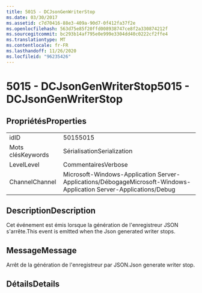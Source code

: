 ```yaml
---
title: 5015 - DCJsonGenWriterStop
ms.date: 03/30/2017
ms.assetid: c7d70416-88e3-409a-90d7-0f412fa37f2e
ms.openlocfilehash: 563d75e85f20ffd008938747ce8f2a330874212f
ms.sourcegitcommit: bc293b14af795e0e999e3304dd40c0222cf2ffe4
ms.translationtype: MT
ms.contentlocale: fr-FR
ms.lasthandoff: 11/26/2020
ms.locfileid: "96235426"
---
```

# <a name="5015---dcjsongenwriterstop"></a><span data-ttu-id="13e3d-102">5015 - DCJsonGenWriterStop</span><span class="sxs-lookup"><span data-stu-id="13e3d-102">5015 - DCJsonGenWriterStop</span></span>

## <a name="properties"></a><span data-ttu-id="13e3d-103">Propriétés</span><span class="sxs-lookup"><span data-stu-id="13e3d-103">Properties</span></span>  
  
|||  
|-|-|  
|<span data-ttu-id="13e3d-104">id</span><span class="sxs-lookup"><span data-stu-id="13e3d-104">ID</span></span>|<span data-ttu-id="13e3d-105">5015</span><span class="sxs-lookup"><span data-stu-id="13e3d-105">5015</span></span>|  
|<span data-ttu-id="13e3d-106">Mots clés</span><span class="sxs-lookup"><span data-stu-id="13e3d-106">Keywords</span></span>|<span data-ttu-id="13e3d-107">Sérialisation</span><span class="sxs-lookup"><span data-stu-id="13e3d-107">Serialization</span></span>|  
|<span data-ttu-id="13e3d-108">Level</span><span class="sxs-lookup"><span data-stu-id="13e3d-108">Level</span></span>|<span data-ttu-id="13e3d-109">Commentaires</span><span class="sxs-lookup"><span data-stu-id="13e3d-109">Verbose</span></span>|  
|<span data-ttu-id="13e3d-110">Channel</span><span class="sxs-lookup"><span data-stu-id="13e3d-110">Channel</span></span>|<span data-ttu-id="13e3d-111">Microsoft-Windows-Application Server-Applications/Débogage</span><span class="sxs-lookup"><span data-stu-id="13e3d-111">Microsoft-Windows-Application Server-Applications/Debug</span></span>|  
  
## <a name="description"></a><span data-ttu-id="13e3d-112">Description</span><span class="sxs-lookup"><span data-stu-id="13e3d-112">Description</span></span>  

 <span data-ttu-id="13e3d-113">Cet événement est émis lorsque la génération de l'enregistreur JSON s'arrête.</span><span class="sxs-lookup"><span data-stu-id="13e3d-113">This event is emitted when the Json generated writer stops.</span></span>  
  
## <a name="message"></a><span data-ttu-id="13e3d-114">Message</span><span class="sxs-lookup"><span data-stu-id="13e3d-114">Message</span></span>  

 <span data-ttu-id="13e3d-115">Arrêt de la génération de l'enregistreur par JSON.</span><span class="sxs-lookup"><span data-stu-id="13e3d-115">Json generate writer stop.</span></span>  
  
## <a name="details"></a><span data-ttu-id="13e3d-116">Détails</span><span class="sxs-lookup"><span data-stu-id="13e3d-116">Details</span></span>
